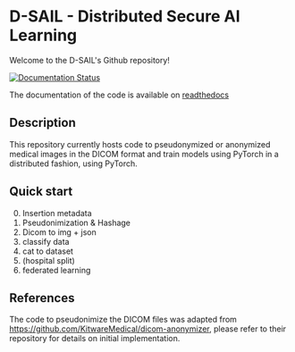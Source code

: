 # D-SAIL - Distributed Secure AI Learning

Welcome to the D-SAIL's Github repository!

 [![Documentation Status](https://readthedocs.org/projects/secure-privacy-preserving-and-federated-machine-learning/badge/?version=latest)](https://secure-privacy-preserving-and-federated-machine-learning.readthedocs.io/en/latest/?badge=latest)

The documentation of the code is available on [readthedocs](https://secure-privacy-preserving-and-federated-machine-learning.readthedocs.io/en/latest/?badge=latest)

## Description

This repository currently hosts code to pseudonymized or anonymized medical images in the DICOM format and train models using PyTorch in a distributed fashion, using PyTorch. 

<!-- The general framework encompasses tools that allow the training of a global model from local and multiples models. The main advantage is that the participants does not exchange their local data while benefiting a ,presupposed, higher performing model. In exchange, they need to train a similar model on their local data. Particularly, in federated learning, a consortium of actors share the weights of their locally trained model and a central unit aggregate the latter. While allowing the partners to not share their data, the architecture rises several challenges in order to ensure a privacy-preserving system. First, the pseudonymization of the training dataset. Secondly, the confidentiality of the models and the gradients in order to prevent any reverse engineering to the training dataset. Eventually, the protection of the model against degradation by training on inadequate data. -->

## Quick start

0. Insertion metadata
1. Pseudonimization & Hashage
2. Dicom to img + json
3. classify data
4. cat to dataset
5. (hospital split)
6. federated learning

## References

The code to pseudonimize the DICOM files was adapted from https://github.com/KitwareMedical/dicom-anonymizer, please refer to their repository for details on initial implementation.
